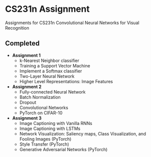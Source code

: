 # CS231n Assignment

Assignments for CS231n Convolutional Neural Networks for Visual Recognition

## Completed
+ **Assignment 1**
  + k-Nearest Neighbor classifier
  + Training a Support Vector Machine
  + Implement a Softmax classifier
  + Two-Layer Neural Network
  + Higher Level Representations: Image Features
+ **Assignment 2**
  + Fully-connected Neural Network
  + Batch Normalization
  + Dropout
  + Convolutional Networks
  + PyTorch on CIFAR-10
+ **Assignment 3**
  + Image Captioning with Vanilla RNNs
  + Image Captioning with LSTMs
  + Network Visualization: Saliency maps, Class Visualization, and Fooling Images (PyTorch)
  + Style Transfer (PyTorch)
  + Generative Adversarial Networks (PyTorch)
